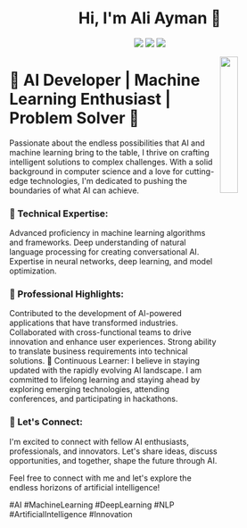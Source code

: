 <h1 align="center">Hi, I'm Ali Ayman 👋</h1>
<p align="center">
    <a href="https://twitter.com/ali_2yman"><img src="https://img.shields.io/badge/twitter-%231FA1F1?style=flat&logo=twitter&logoColor=white"/></a>
    <a href="https://www.linkedin.com/in/ali-2ymann"><img src="https://img.shields.io/badge/linkedin-%230177B5?style=flat&logo=linkedin&logoColor=white"/></a>
    <a href="https://www.instagram.com/3li_2ymann"><img src="https://img.shields.io/badge/instagram-%23E4415F?style=flat&logo=instagram&logoColor=white"/></a>
  </p>
  
  <img src="[hcoder-3462295-2895977.jpg](https://github.com/ali2yman/ali2yman/blob/658f591816f50ca85f4b387b77d8985b8cae64b2/coder-3462295-2895977.jpg)" align="right" width="25%"/>

<h1>🤖 AI Developer | Machine Learning Enthusiast | Problem Solver 🚀</h1>

Passionate about the endless possibilities that AI and machine learning bring to the table, I thrive on crafting intelligent solutions to complex challenges. With a solid background in computer science and a love for cutting-edge technologies, I'm dedicated to pushing the boundaries of what AI can achieve.


<h3>🔬 Technical Expertise:</h3>

Advanced proficiency in machine learning algorithms and frameworks.
Deep understanding of natural language processing for creating conversational AI.
Expertise in neural networks, deep learning, and model optimization.


<h3>💼 Professional Highlights:</h3>

Contributed to the development of AI-powered applications that have transformed industries.
Collaborated with cross-functional teams to drive innovation and enhance user experiences.
Strong ability to translate business requirements into technical solutions.
🌱 Continuous Learner:
I believe in staying updated with the rapidly evolving AI landscape. I am committed to lifelong learning and staying ahead by exploring emerging technologies, attending conferences, and participating in hackathons.


<h3>🤝 Let's Connect:</h3>
I'm excited to connect with fellow AI enthusiasts, professionals, and innovators. Let's share ideas, discuss opportunities, and together, shape the future through AI.

Feel free to connect with me and let's explore the endless horizons of artificial intelligence!

#AI #MachineLearning #DeepLearning #NLP #ArtificialIntelligence #Innovation
